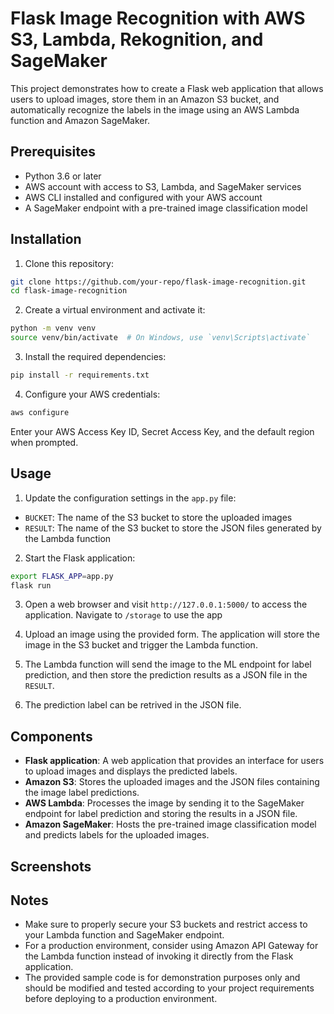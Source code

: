 # Flask Image Recognition with AWS S3, Lambda, Rekognition, and SageMaker

This project demonstrates how to create a Flask web application that allows users to upload images, store them in an Amazon S3 bucket, and automatically recognize the labels in the image using an AWS Lambda function and Amazon SageMaker. 

## Prerequisites

- Python 3.6 or later
- AWS account with access to S3, Lambda, and SageMaker services
- AWS CLI installed and configured with your AWS account
- A SageMaker endpoint with a pre-trained image classification model

## Installation

1. Clone this repository:

```bash
git clone https://github.com/your-repo/flask-image-recognition.git
cd flask-image-recognition
```

2. Create a virtual environment and activate it:

```bash
python -m venv venv
source venv/bin/activate  # On Windows, use `venv\Scripts\activate`
```

3. Install the required dependencies:

```bash
pip install -r requirements.txt
```

4. Configure your AWS credentials:

```bash
aws configure
```

Enter your AWS Access Key ID, Secret Access Key, and the default region when prompted.

## Usage

1. Update the configuration settings in the `app.py` file:

- `BUCKET`: The name of the S3 bucket to store the uploaded images
- `RESULT`: The name of the S3 bucket to store the JSON files generated by the Lambda function

2. Start the Flask application:

```bash
export FLASK_APP=app.py
flask run
```

3. Open a web browser and visit `http://127.0.0.1:5000/` to access the application. Navigate to `/storage` to use the app

4. Upload an image using the provided form. The application will store the image in the S3 bucket and trigger the Lambda function.

5. The Lambda function will send the image to the ML endpoint for label prediction, and then store the prediction results as a JSON file in the `RESULT`.

6. The prediction label can be retrived in the JSON file.

## Components

- **Flask application**: A web application that provides an interface for users to upload images and displays the predicted labels.
- **Amazon S3**: Stores the uploaded images and the JSON files containing the image label predictions.
- **AWS Lambda**: Processes the image by sending it to the SageMaker endpoint for label prediction and storing the results in a JSON file.
- **Amazon SageMaker**: Hosts the pre-trained image classification model and predicts labels for the uploaded images.

## Screenshots

## Notes

- Make sure to properly secure your S3 buckets and restrict access to your Lambda function and SageMaker endpoint.
- For a production environment, consider using Amazon API Gateway for the Lambda function instead of invoking it directly from the Flask application.
- The provided sample code is for demonstration purposes only and should be modified and tested according to your project requirements before deploying to a production environment.